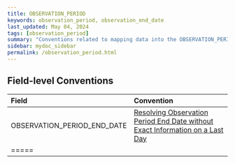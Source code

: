 ```yaml
---
title: OBSERVATION_PERIOD
keywords: observation_period, observation_end_date
last_updated: May 04, 2024
tags: [observation_period]
summary: "Conventions related to mapping data into the OBSERVATION_PERIOD table."
sidebar: mydoc_sidebar
permalink: /observation_period.html
---
```


## Field-level Conventions

| **Field** | **Convention** |
|:--------|:-------|
|  OBSERVATION_PERIOD_END_DATE  |  [Resolving Observation Period End Date without Exact Information on a Last Day](no_exact_last_op_day.html)  |
|=====
